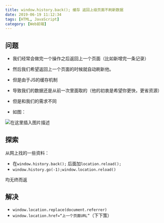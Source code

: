 ```yaml
---
title: window.history.back(); 缓存 返回上级页面不刷新数据
date: 2019-06-19 11:12:34
tags: [HTML, JavaScript]
category: [Web前端]
---
```


## 问题

 - 我们经常会做完一个操作之后返回上一个页面（比如新增完一条记录）

 - 然后我们希望返回上一个页面的时候就自动刷新他。
 - 但是由于JS的缓存机制
 - 导致我们的数据还是从前一次里面取的（他的初衷是希望你更快，更省资源）
 - 但是和我们的需求不同
 - 如图：
 
![在这里插入图片描述](https://img-blog.csdnimg.cn/20190318092239845.png?x-oss-process=image/watermark,type_ZmFuZ3poZW5naGVpdGk,shadow_10,text_aHR0cHM6Ly9ibG9nLmNzZG4ubmV0L2N1YW5kZXFpbjIwODM=,size_16,color_FFFFFF,t_70)

## 探索
从网上找的一些资料：

 - 在`window.history.back();` 后面加`location.reload();`
 - `window.history.go(-1);window.location.reload()`

均无终而返

## 解决

 - `window.location.replace(document.referrer)`
 - `window.location.href=“上一个页面URL”`（下下策）
